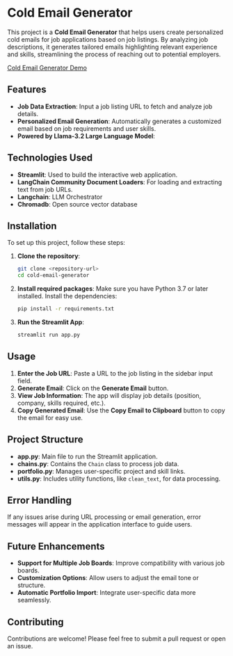 # Cold Email Generator

This project is a **Cold Email Generator** that helps users create personalized cold emails for job applications based on job listings. By analyzing job descriptions, it generates tailored emails highlighting relevant experience and skills, streamlining the process of reaching out to potential employers.

[Cold Email Generator Demo](email.mp4)

## Features
- **Job Data Extraction**: Input a job listing URL to fetch and analyze job details.
- **Personalized Email Generation**: Automatically generates a customized email based on job requirements and user skills.
- **Powered by Llama-3.2 Large Language Model**:
  
## Technologies Used
- **Streamlit**: Used to build the interactive web application.
- **LangChain Community Document Loaders**: For loading and extracting text from job URLs.
- **Langchain**: LLM Orchestrator
- **Chromadb**: Open source vector database
## Installation
To set up this project, follow these steps:

1. **Clone the repository**:
    ```bash
    git clone <repository-url>
    cd cold-email-generator
    ```

2. **Install required packages**:
    Make sure you have Python 3.7 or later installed. Install the dependencies:
    ```bash
    pip install -r requirements.txt
    ```

3. **Run the Streamlit App**:
    ```bash
    streamlit run app.py
    ```

## Usage
1. **Enter the Job URL**: Paste a URL to the job listing in the sidebar input field.
2. **Generate Email**: Click on the **Generate Email** button.
3. **View Job Information**: The app will display job details (position, company, skills required, etc.).
4. **Copy Generated Email**: Use the **Copy Email to Clipboard** button to copy the email for easy use.

## Project Structure
- **app.py**: Main file to run the Streamlit application.
- **chains.py**: Contains the `Chain` class to process job data.
- **portfolio.py**: Manages user-specific project and skill links.
- **utils.py**: Includes utility functions, like `clean_text`, for data processing.

## Error Handling
If any issues arise during URL processing or email generation, error messages will appear in the application interface to guide users.

## Future Enhancements
- **Support for Multiple Job Boards**: Improve compatibility with various job boards.
- **Customization Options**: Allow users to adjust the email tone or structure.
- **Automatic Portfolio Import**: Integrate user-specific data more seamlessly.

## Contributing
Contributions are welcome! Please feel free to submit a pull request or open an issue.

